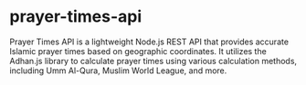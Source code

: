 # prayer-times-api
Prayer Times API is a lightweight Node.js REST API that provides accurate Islamic prayer times based on geographic coordinates. It utilizes the Adhan.js library to calculate prayer times using various calculation methods, including Umm Al-Qura, Muslim World League, and more.
